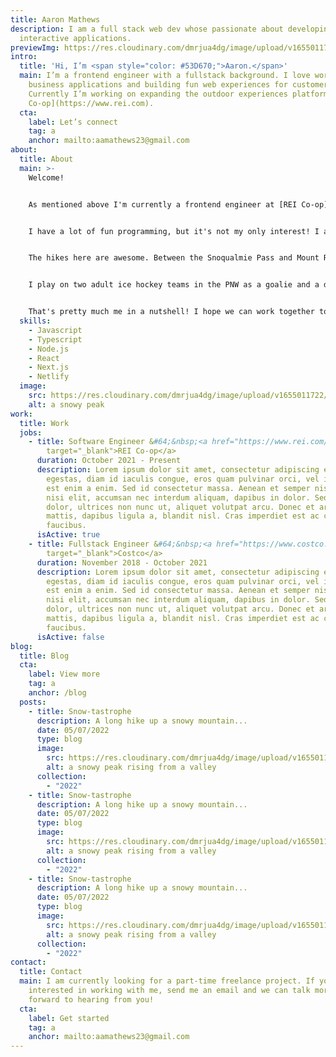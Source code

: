 ```yaml
---
title: Aaron Mathews
description: I am a full stack web dev whose passionate about developing simple,
  interactive applications.
previewImg: https://res.cloudinary.com/dmrjua4dg/image/upload/v1655011722/Adventure%20Blog/dirty-harrys-peak/mountain-1.jpg
intro:
  title: 'Hi, I’m <span style="color: #53D670;">Aaron.</span>'
  main: I’m a frontend engineer with a fullstack background. I love working on
    business applications and building fun web experiences for customers.
    Currently I’m working on expanding the outdoor experiences platform at [REI
    Co-op](https://www.rei.com).
  cta:
    label: Let’s connect
    tag: a
    anchor: mailto:aamathews23@gmail.com
about:
  title: About
  main: >-
    Welcome!


    As mentioned above I'm currently a frontend engineer at [REI Co-op](https://www.rei.com), but I have a full stack engineer background. I studied computer science in college and am coming up on my 4th year of job experience as a software engineer.


    I have a lot of fun programming, but it's not my only interest! I also enjoy video games, hikes, ice hockey, and as of late barbecuing. I'm currently based out of Seattle, WA.


    The hikes here are awesome. Between the Snoqualmie Pass and Mount Rainier National Park there is an abundance of trails to explore. I try my best to blog about my adventures so people can stay updated with where I've been!


    I play on two adult ice hockey teams in the PNW as a goalie and a defensemen. I grew up playing hockey from about 2nd grade through my sophomore year of highschool where I primarily played as a goalie. I love the game and it's a great way to keep myself active.


    That's pretty much me in a nutshell! I hope we can work together to solve any problems you have.
  skills:
    - Javascript
    - Typescript
    - Node.js
    - React
    - Next.js
    - Netlify
  image:
    src: https://res.cloudinary.com/dmrjua4dg/image/upload/v1655011722/Adventure%20Blog/dirty-harrys-peak/mountain-1.jpg
    alt: a snowy peak
work:
  title: Work
  jobs:
    - title: Software Engineer &#64;&nbsp;<a href="https://www.rei.com/adventures"
        target="_blank">REI Co-op</a>
      duration: October 2021 - Present
      description: Lorem ipsum dolor sit amet, consectetur adipiscing elit. Donec
        egestas, diam id iaculis congue, eros quam pulvinar orci, vel imperdiet
        est enim a enim. Sed id consectetur massa. Aenean et semper nisi. Cras
        nisi elit, accumsan nec interdum aliquam, dapibus in dolor. Sed nisi
        dolor, ultrices non nunc ut, aliquet volutpat arcu. Donec et arcu
        mattis, dapibus ligula a, blandit nisl. Cras imperdiet est ac commodo
        faucibus.
      isActive: true
    - title: Fullstack Engineer &#64;&nbsp;<a href="https://www.costco.com"
        target="_blank">Costco</a>
      duration: November 2018 - October 2021
      description: Lorem ipsum dolor sit amet, consectetur adipiscing elit. Donec
        egestas, diam id iaculis congue, eros quam pulvinar orci, vel imperdiet
        est enim a enim. Sed id consectetur massa. Aenean et semper nisi. Cras
        nisi elit, accumsan nec interdum aliquam, dapibus in dolor. Sed nisi
        dolor, ultrices non nunc ut, aliquet volutpat arcu. Donec et arcu
        mattis, dapibus ligula a, blandit nisl. Cras imperdiet est ac commodo
        faucibus.
      isActive: false
blog:
  title: Blog
  cta:
    label: View more
    tag: a
    anchor: /blog
  posts:
    - title: Snow-tastrophe
      description: A long hike up a snowy mountain...
      date: 05/07/2022
      type: blog
      image:
        src: https://res.cloudinary.com/dmrjua4dg/image/upload/v1655011697/Adventure%20Blog/dirty-harrys-peak/mountain-2.jpg
        alt: a snowy peak rising from a valley
      collection:
        - "2022"
    - title: Snow-tastrophe
      description: A long hike up a snowy mountain...
      date: 05/07/2022
      type: blog
      image:
        src: https://res.cloudinary.com/dmrjua4dg/image/upload/v1655011697/Adventure%20Blog/dirty-harrys-peak/mountain-2.jpg
        alt: a snowy peak rising from a valley
      collection:
        - "2022"
    - title: Snow-tastrophe
      description: A long hike up a snowy mountain...
      date: 05/07/2022
      type: blog
      image:
        src: https://res.cloudinary.com/dmrjua4dg/image/upload/v1655011697/Adventure%20Blog/dirty-harrys-peak/mountain-2.jpg
        alt: a snowy peak rising from a valley
      collection:
        - "2022"
contact:
  title: Contact
  main: I am currently looking for a part-time freelance project. If you’re
    interested in working with me, send me an email and we can talk more. I look
    forward to hearing from you!
  cta:
    label: Get started
    tag: a
    anchor: mailto:aamathews23@gmail.com
---
```

